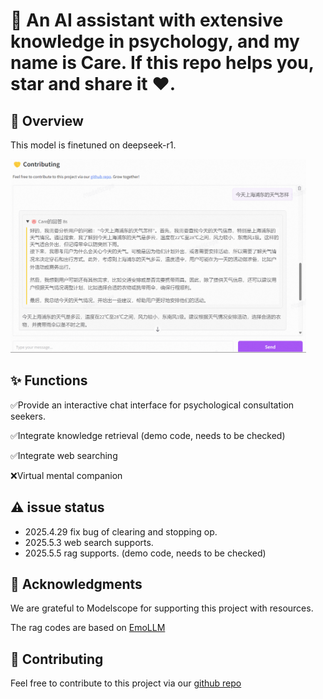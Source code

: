 # 🧠 An AI assistant with extensive knowledge in psychology, and my name is Care. If this repo helps you, star and share it ❤️.

## 🚀 Overview
This model is finetuned on deepseek-r1.

  <a href="careyou"><picture>
    <source media="(prefers-color-scheme: dark)" srcset="assets/careyou.png">
    <source media="(prefers-color-scheme: light)" srcset="assets/careyou.png">
    <img alt="careyou logo" src="assets/careyou.png" height="310" style="max-width: 100%;">
  </picture></a>

## ✨ Functions
✅Provide an interactive chat interface for psychological consultation seekers.

✅Integrate knowledge retrieval (demo code, needs to be checked)

✅Integrate web searching

❌Virtual mental companion 

## ⚠️ issue status
- 2025.4.29 fix bug of clearing and stopping op.
- 2025.5.3 web search supports.
- 2025.5.5 rag supports. (demo code, needs to be checked)

## 🙏 Acknowledgments
We are grateful to Modelscope for supporting this project with resources.

The rag codes are based on [EmoLLM](https://github.com/SmartFlowAI/EmoLLM)

## 🤝 Contributing
Feel free to contribute to this project via our [github repo](https://github.com/HaiyangPeng/careyou)